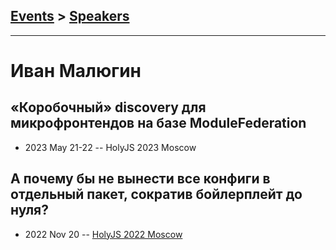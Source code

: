 ## [Events](../README.md) > [Speakers](../speakers.md)
---

# Иван Малюгин

## «Коробочный» discovery для микрофронтендов на базе ModuleFederation
- 2023 May 21-22 -- HolyJS 2023 Moscow    
## А почему бы не вынести все конфиги в отдельный пакет, сократив бойлерплейт до нуля?
- 2022 Nov 20 -- [HolyJS 2022 Moscow](https://www.youtube.com/watch?v=OejfAvTj93I)    
